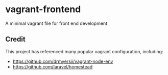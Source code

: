 vagrant-frontend
===============
A minimal vagrant file for front end development

Credit
--------
This project has referenced many popular vagrant configuration, including:

* https://github.com/drmyersii/vagrant-node-env
* https://github.com/laravel/homestead
